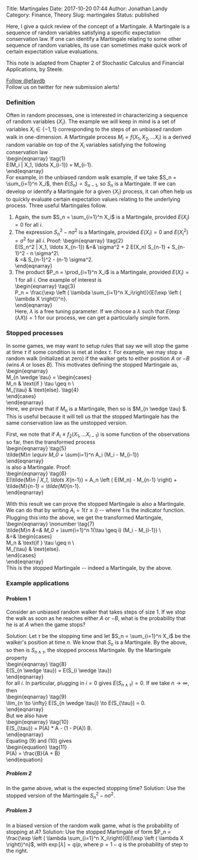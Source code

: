 Title: Martingales
Date: 2017-10-20 07:44
Author: Jonathan Landy
Category: Finance, Theory
Slug: martingales
Status: published

Here, I give a quick review of the concept of a Martingale. A Martingale is a sequence of random variables satisfying a specific expectation conservation law. If one can identify a Martingale relating to some other sequence of random variables, its use can sometimes make quick work of certain expectation value evaluations.

This note is adapted from Chapter 2 of Stochastic Calculus and Financial Applications, by Steele.

  
[Follow @efavdb](http://twitter.com/efavdb)  
Follow us on twitter for new submission alerts!

### Definition

Often in random processes, one is interested in characterizing a sequence of random variables $\{X_i\}$. The example we will keep in mind is a set of variables $X_i \in \{-1, 1\}$ corresponding to the steps of an unbiased random walk in one-dimension. A Martingale process $M_i = f(X_1, X_2, \ldots X_i)$ is a derived random variable on top of the $X_i$ variables satisfying the following conservation law  
\begin{eqnarray} \tag{1}  
E(M_i | X_1, \ldots X_{i-1}) = M_{i-1}.  
\end{eqnarray}  
For example, in the unbiased random walk example, if we take $S_n = \sum_{i=1}^n X_i$, then $E(S_n) = S_{n-1}$, so $S_n$ is a Martingale. If we can develop or identify a Martingale for a given $\{X_i\}$ process, it can often help us to quickly evaluate certain expectation values relating to the underlying process. Three useful Martingales follow.

1.  Again, the sum $S_n = \sum_{i=1}^n X_i$ is a Martingale, provided $E(X_i) = 0$ for all $i$.
2.  The expression $S_n^2 - n \sigma^2$ is a Martingale, provided $E(X_i) = 0$ and $E(X_i^2) = \sigma^2$ for all $i$. Proof: \begin{eqnarray} \tag{2}  
    E(S_n^2 | X_1, \ldots X_{n-1}) &=& \sigma^2 + 2 E(X_n) S_{n-1} + S_{n-1}^2 - n \sigma^2\  
    & =& S_{n-1}^2 - (n-1) \sigma^2.  
    \end{eqnarray}
3.  The product $P_n = \prod_{i=1}^n X_i$ is a Martingale, provided $E(X_i) = 1$ for all $i$. One example of interest is  
    \begin{eqnarray} \tag{3}  
    P_n = \frac{\exp \left ( \lambda \sum_{i=1}^n X_i\right)}{E(\exp \left ( \lambda X \right))^n}.  
    \end{eqnarray}  
    Here, $\lambda$ is a free tuning parameter. If we choose a $\lambda$ such that $E(\exp(\lambda X)) = 1$ for our process, we can get a particularly simple form.

### Stopped processes

In some games, we may want to setup rules that say we will stop the game at time $\tau$ if some condition is met at index $\tau$. For example, we may stop a random walk (initialized at zero) if the walker gets to either position $A$ or $-B$ (wins $A$ or loses $B$). This motivates defining the stopped Martingale as,  
\begin{eqnarray}  
M_{n \wedge \tau} = \begin{cases}  
M_n & \text{if } \tau \geq n \  
M_{\tau} & \text{else}. \tag{4}  
\end{cases}  
\end{eqnarray}  
Here, we prove that if $M_n$ is a Martingale, then so is $M_{n \wedge \tau} $. This is useful because it will tell us that the stopped Martingale has the same conservation law as the unstopped version.

First, we note that if $A_i \equiv f_2(X_1, \ldots X_{i-1})$ is some function of the observations so far, then the transformed process  
\begin{eqnarray} \tag{5}  
\tilde{M}_n \equiv M_0 + \sum_{i=1}^n A_i (M_i - M_{i-1})  
\end{eqnarray}  
is also a Martingale. Proof:  
\begin{eqnarray} \tag{6}  
E(\tilde{M}_n | X_1, \ldots X_{n-1}) = A_n \left ( E(M_n) - M_{n-1} \right) + \tilde{M}_{n-1} = \tilde{M}_{n-1}.  
\end{eqnarray}

With this result we can prove the stopped Martingale is also a Martingale. We can do that by writing $A_i = 1(\tau \geq i)$ -- where $1$ is the indicator function. Plugging this into the above, we get the transformed Martingale,  
\begin{eqnarray} \nonumber \tag{7}  
\tilde{M}_n &=& M_0 + \sum_{i=1}^n 1(\tau \geq i) (M_i - M_{i-1}) \  
&=& \begin{cases}  
M_n & \text{if } \tau \geq n \  
M_{\tau} & \text{else}.  
\end{cases}  
\end{eqnarray}  
This is the stopped Martingale -- indeed a Martingale, by the above.

### Example applications  

### 

#### Problem 1

Consider an unbiased random walker that takes steps of size $1$. If we stop the walk as soon as he reaches either $A$ or $-B$, what is the probability that he is at $A$ when the game stops?

Solution: Let $\tau$ be the stopping time and let $S_n = \sum_{i=1}^n X_i$ be the walker's position at time $n$. We know that $S_n$ is a Martingale. By the above, so then is $S_{n \wedge \tau}$, the stopped process Martingale. By the Martingale property  
\begin{eqnarray} \tag{8}  
E(S_{n \wedge \tau}) = E(S_{i \wedge \tau})  
\end{eqnarray}  
for all $i$. In particular, plugging in $i = 0$ gives $E(S_{n \wedge \tau}) = 0$. If we take $n \to \infty$, then  
\begin{eqnarray} \tag{9}  
\lim_{n \to \infty} E(S_{n \wedge \tau}) \to E(S_{\tau}) = 0.  
\end{eqnarray}  
But we also have  
\begin{eqnarray} \tag{10}  
E(S_{\tau}) = P(A) * A - (1 - P(A)) B.  
\end{eqnarray}  
Equating (9) and (10) gives  
\begin{equation} \tag{11}  
P(A) = \frac{B}{A + B}  
\end{equation}

##### Problem 2

In the game above, what is the expected stopping time? Solution: Use the stopped version of the Martingale $S_n^2 - n \sigma^2$.

##### Problem 3

In a biased version of the random walk game, what is the probability of stopping at $A$? Solution: Use the stopped Martingale of form $P_n = \frac{\exp \left ( \lambda \sum_{i=1}^n X_i\right)}{E(\exp \left ( \lambda X \right))^n}$, with $\exp[\lambda] = q/p$, where $p = 1-q$ is the probability of step to the right.
